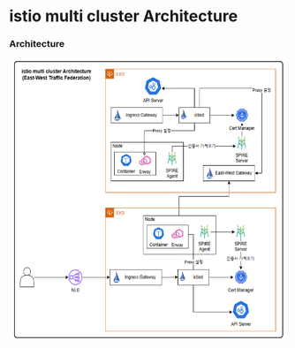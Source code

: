 # istio multi cluster Architecture

### Architecture 
<img src="image.png" alt="architecture.com" width="1024" height="512">